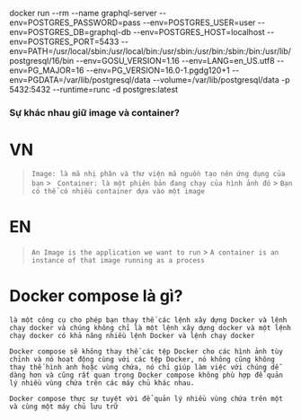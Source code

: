 docker run --rm --name graphql-server --env=POSTGRES_PASSWORD=pass --env=POSTGRES_USER=user --env=POSTGRES_DB=graphql-db --env=POSTGRES_HOST=localhost --env=POSTGRES_PORT=5433 --env=PATH=/usr/local/sbin:/usr/local/bin:/usr/sbin:/usr/bin:/sbin:/bin:/usr/lib/postgresql/16/bin --env=GOSU_VERSION=1.16 --env=LANG=en_US.utf8 --env=PG_MAJOR=16 --env=PG_VERSION=16.0-1.pgdg120+1 --env=PGDATA=/var/lib/postgresql/data --volume=/var/lib/postgresql/data -p 5432:5432 --runtime=runc -d postgres:latest

### Sự khác nhau giữ image và container?

# VN

> `Image: là mã nhị phân và thư viện mã nguồn tạo nên ứng dụng của bạn` > ` Container: là một phiên bản đang chạy của hình ảnh đó` > `Bạn có thể có nhiều container dựa vào một image`

# EN

> `An Image is the application we want to run` > `A container is an instance of that image running as a process`

# Docker compose là gì?

`là một công cụ cho phép bạn thay thế các lệnh xây dựng Docker và lệnh chạy docker và chúng không chỉ là một lệnh xây dựng docker và một lệnh chạy docker có khả năng nhiều lệnh Docker và lệnh chạy docker `

`Docker compose sẽ không thay thế các tệp Docker cho các hình ảnh tùy chỉnh và nó hoạt động cùng với các tệp Docker, nó không cũng không thay thế hình anh hoặc vùng chứa, nó chỉ giúp làm việc với chúng dễ dàng hơn và cũng rất quan trọng Docker compose không phù hợp để quản lý nhiều vùng chứa trên các máy chủ khác nhau.`

`Docker compose thực sự tuyệt vời để quản lý nhiều vùng chứa trên một và cùng một máy chủ lưu trữ`
